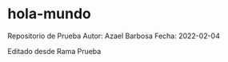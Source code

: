 # hola-mundo

Repositorio de Prueba
Autor: Azael Barbosa
Fecha: 2022-02-04

Editado desde Rama Prueba
